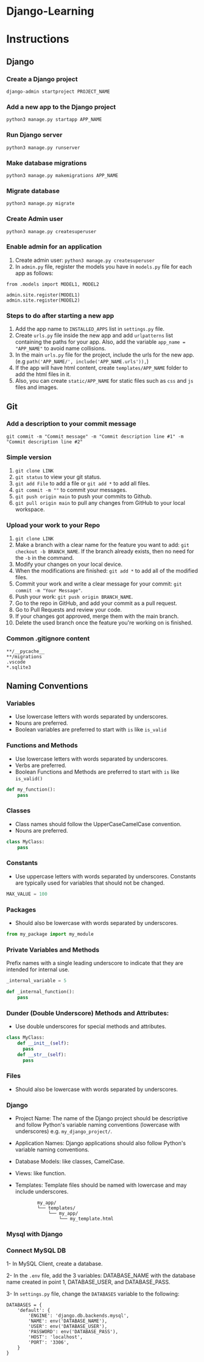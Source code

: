 ﻿# Django-Learning

# Instructions
## Django
### Create a Django project
```
django-admin startproject PROJECT_NAME
```

### Add a new app to the Django project
```
python3 manage.py startapp APP_NAME
```

### Run Django server
```
python3 manage.py runserver
```

### Make database migrations
```
python3 manage.py makemigrations APP_NAME
```

### Migrate database
```
python3 manage.py migrate
```

### Create Admin user
```
python3 manage.py createsuperuser
```

### Enable admin for an application
1. Create admin user: `python3 manage.py createsuperuser`
1. In `admin.py` file, register the models you have in `models.py` file for each app as follows:
```
from .models import MODEL1, MODEL2

admin.site.register(MODEL1)
admin.site.register(MODEL2)
```

### Steps to do after starting a new app
1. Add the app name to `INSTALLED_APPS` list in `settings.py` file.
1. Create `urls.py` file inside the new app and add `urlpatterns` list containing the paths for your app. Also, add the variable `app_name = "APP_NAME"` to avoid name collisions.
1. In the main `urls.py` file for the project, include the urls for the new app. (e.g `path('APP_NAME/', include('APP_NAME.urls')),`)
1. If the app will have html content, create `templates/APP_NAME` folder to add the html files in it.
1. Also, you can create `static/APP_NAME` for static files such as `css` and `js` files and images.

## Git
### Add a description to your commit message
```
git commit -m "Commit message" -m "Commit description line #1" -m "Commit description line #2"
```

### Simple version
1. `git clone LINK`
2. `git status` to view your git status.
3. `git add File` to add a file or `git add *` to add all files.
4. `git commit -m ""` to commit your messages.
5. `git push origin main` to push your commits to Github.
6. `git pull origin main` to pull any changes from GitHub to your local workspace. 

### Upload your work to your Repo
1. `git clone LINK`
1. Make a branch with a clear name for the feature you want to add: `git checkout -b BRANCH_NAME`. If the branch already exists, then no need for the `-b` in the command.
1. Modify your changes on your local device.
1. When the modifications are finished: `git add *` to add all of the modified files.
1. Commit your work and write a clear message for your commit: `git commit -m "Your Message"`.
1. Push your work: `git push origin BRANCH_NAME`.
1. Go to the repo in GitHub, and add your commit as a pull request.
1. Go to Pull Requests and review your code.
1. If your changes got approved, merge them with the main branch.
1. Delete the used branch once the feature you're working on is finished.

### Common .gitignore content
```
**/__pycache__
**/migrations
.vscode
*.sqlite3
```

## Naming Conventions
### Variables
- Use lowercase letters with words separated by underscores.
- Nouns are preferred.
- Boolean variables are preferred to start with `is` like `is_valid` 

### Functions and Methods 
- Use lowercase letters with words separated by underscores.
- Verbs are preferred.
- Boolean Functions and Methods are preferred to start with `is` like `is_valid()` 
```python
def my_function():
    pass
```

### Classes
- Class names should follow the UpperCaseCamelCase convention.
- Nouns are preferred.
```python
class MyClass:
    pass
```

### Constants
- Use uppercase letters with words separated by underscores. Constants are typically used for variables that should not be changed.
```python
MAX_VALUE = 100
```

### Packages
- Should also be lowercase with words separated by underscores.
```python
from my_package import my_module
```

### Private Variables and Methods
Prefix names with a single leading underscore to indicate that they are intended for internal use.
```python
_internal_variable = 5

def _internal_function():
    pass
```

### Dunder (Double Underscore) Methods and Attributes: 
- Use double underscores for special methods and attributes.
```python
class MyClass:
    def __init__(self):
      pass
    def __str__(self):
      pass
```

### Files 
- Should also be lowercase with words separated by underscores.

### Django
- Project Name: The name of the Django project should be descriptive and follow Python's variable naming conventions (lowercase with underscores) e.g. `my_django_project/`.
- Application Names: Django applications should also follow Python's variable naming conventions.
- Database Models: like classes, CamelCase.
- Views: like function.
- Templates: Template files should be named with lowercase and may include underscores.
              
              my_app/
              └── templates/
                  └── my_app/
                      └── my_template.html

### Mysql with Django
### Connect MySQL DB
1- In MySQL Client, create a database.

2- In the `.env` file, add the 3 variables: DATABASE_NAME with the database name created in point 1, DATABASE_USER, and DATABASE_PASS. 

3- In `settings.py` file, change the `DATABASES` variable to the following:
```
DATABASES = {
    'default': {
        'ENGINE': 'django.db.backends.mysql',
        'NAME': env('DATABASE_NAME'),
        'USER': env('DATABASE_USER'),
        'PASSWORD': env('DATABASE_PASS'),
        'HOST': 'localhost',
        'PORT': '3306',
    }
}
```
